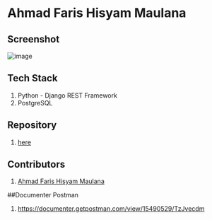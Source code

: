 # Ahmad Faris Hisyam Maulana

## Screenshot
![image](https://user-images.githubusercontent.com/67557326/115951629-b3573100-a4af-11eb-92bf-777c4d150fc3.png)


## Tech Stack
1. Python - Django REST Framework
2. PostgreSQL

## Repository
1. [here](https://github.com/farishisyamm/wisataapi)

## Contributors

1. [Ahmad Faris Hisyam Maulana](https://github.com/farishisyamm)


##Documenter Postman
1. https://documenter.getpostman.com/view/15490529/TzJvecdm
